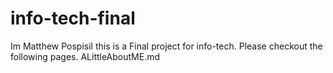 # info-tech-final
<p> Im Matthew Pospisil this is a Final project for info-tech.  Please checkout the following pages. ALittleAboutME.md </p>
